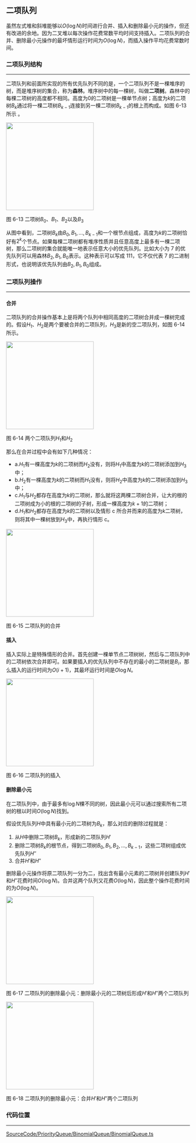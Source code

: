 <!-- @format -->

## 二项队列

虽然左式堆和斜堆能够以$O(\log N)$时间进行合并、插入和删除最小元的操作，但还有改进的余地。因为二叉堆以每次操作花费常数平均时间支持插入。二项队列的合并、删除最小元操作的最坏情形运行时间为$O(\log N)$，而插入操作平均花费常数时间。

### 二项队列结构

---

二项队列和前面所实现的所有优先队列不同的是，一个二项队列不是一棵堆序的树，而是堆序树的集合，称为**森林**。堆序树中的每一棵树，叫做**二项树**。森林中的每棵二项树的高度都不相同。高度为$0$的二项树是一棵单节点树；高度为$k$的二项树$B_k$通过将一棵二项树$B_{k-1}$连接到另一棵二项树$B_{k-1}$的根上而构成。如图 6-13 所示 。

<image  height="240" src="../../../Assets/Images/ch6/6-13.png">

图 6-13 二项树$B_0$、$B_1$、$B_2$以及$B_3$

从图中看到，二项树$B_k$由$B_0,B_1,...,B_{k-1}$和一个根节点组成，高度为$k$的二项树恰好有$2^k$个节点。如果每棵二项树都有堆序性质并且任意高度上最多有一棵二项树，那么二项树的集合就能唯一地表示任意大小的优先队列。比如大小为 7 的优先队列可以用森林$B_2,B_1,B_0$表示。这种表示可以写成 111，它不仅代表 7 的二进制形式，也说明该优先队列由$B_2,B_1,B_0$组成。

### 二项队列操作

---

#### 合并

二项队列的合并操作基本上是将两个队列中相同高度的二项树合并成一棵树完成的。假设$H_1$、$H_2$是两个要被合并的二项队列，$H_3$是新的空二项队列，如图 6-14 所示。

<image  height="240" src="../../../Assets/Images/ch6/6-14.png">

图 6-14 两个二项队列$H_1$和$H_2$

那么在合并过程中会有如下几种情况：

-   a.$H_1$有一棵高度为$k$的二项树而$H_2$没有，则将$H_1$中高度为$k$的二项树添加到$H_3$中；
-   b.$H_2$有一棵高度为$k$的二项树而$H_1$没有，则将$H_2$中高度为$k$的二项树添加到$H_3$中；
-   c.$H_1$与$H_2$都存在高度为$k$的二项树，那么就将这两棵二项树合并，让大的根的二项树成为小的根的二项树的子树，形成一棵高度为$k+1$的二项树；
-   d.$H_1$和$H_2$都存在高度为$k$的二项树以及情形 c 所合并而来的高度为$k$二项树，则将其中一棵树放到$H_3$中，再执行情形 c。

<image  height="240" src="../../../Assets/Images/ch6/6-15.png">

图 6-15 二项队列的合并

#### 插入

插入实际上是特殊情形的合并。首先创建一棵单节点二项树树，然后与二项队列中的二项树依次合并即可。如果要插入的优先队列中不存在的最小的二项树是$B_i$，那么插入的运行时间为$O(i+1)$，其最坏运行时间是$O\log N$。

<image  height="240" src="../../../Assets/Images/ch6/6-16.png">

图 6-16 二项队列的插入

#### 删除最小元

在二项队列中，由于最多有$\log N$棵不同的树，因此最小元可以通过搜索所有二项树的根以时间$O(\log N)$找到。

假设优先队列$H$中具有最小元的二项树为$B_k$，那么对应的删除过程就是：

1. 从$H$中删除二项树$B_k$，形成新的二项队列$H'$
2. 删除二项树$B_k$的根节点，得到二项树$B_0,B_1,B_2,...,B_{k-1}$，这些二项树组成优先队列$H''$
3. 合并$H'$和$H''$

删除最小元操作将原二项队列一分为二，找出含有最小元素的二项树并创建队列$H'$和$H''$花费时间$O(\log N)$。合并这两个队列又花费$O(\log N)$，因此整个操作花费时间的为$O(\log N)$。

<image  height="240" src="../../../Assets/Images/ch6/6-17.png">

图 6-17 二项队列的删除最小元：删除最小元的二项树后形成$H'$和$H''$两个二项队列

<image  height="240" src="../../../Assets/Images/ch6/6-18.png">

图 6-18 二项队列的删除最小元：合并$H'$和$H''$两个二项队列

### 代码位置

---

[SourceCode/PriorityQueue/BinomialQueue/BinomialQueue.ts](../../../SourceCode/PriorityQueue/BinomialQueue/BinomialQueue.ts)
